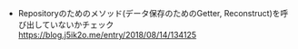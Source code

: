 * Repositoryのためのメソッド(データ保存のためのGetter, Reconstruct)を呼び出していないかチェック https://blog.j5ik2o.me/entry/2018/08/14/134125